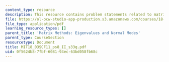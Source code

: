 ```yaml
---
content_type: resource
description: This resource contains problem statements related to matrix methods.
file: https://ol-ocw-studio-app-production.s3.amazonaws.com/courses/18-03sc-differential-equations-fall-2011/0f5624b87fbf608194ec63bd058fb68c_MIT18_03SCF11_ps8_II_s33q.pdf
file_type: application/pdf
learning_resource_types: []
parent_title: 'Matrix Methods: Eigenvalues and Normal Modes'
parent_type: CourseSection
resourcetype: Document
title: MIT18_03SCF11_ps8_II_s33q.pdf
uid: 0f5624b8-7fbf-6081-94ec-63bd058fb68c
---
```

